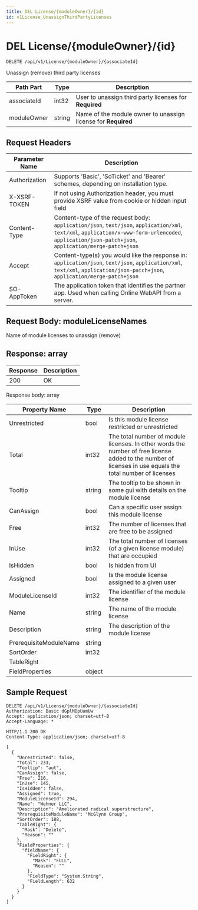 ```yaml
---
title: DEL License/{moduleOwner}/{id}
id: v1License_UnassignThirdPartyLicenses
---
```


# DEL License/{moduleOwner}/{id}

```http
DELETE /api/v1/License/{moduleOwner}/{associateId}
```

Unassign (remove) third party licenses






| Path Part | Type | Description |
|-----------|------|-------------|
| associateId | int32 | User to unassign third party licenses for **Required** |
| moduleOwner | string | Name of the module owner to unassign license for **Required** |



## Request Headers

| Parameter Name | Description |
|----------------|-------------|
| Authorization  | Supports 'Basic', 'SoTicket' and 'Bearer' schemes, depending on installation type. |
| X-XSRF-TOKEN   | If not using Authorization header, you must provide XSRF value from cookie or hidden input field |
| Content-Type | Content-type of the request body: `application/json`, `text/json`, `application/xml`, `text/xml`, `application/x-www-form-urlencoded`, `application/json-patch+json`, `application/merge-patch+json` |
| Accept         | Content-type(s) you would like the response in: `application/json`, `text/json`, `application/xml`, `text/xml`, `application/json-patch+json`, `application/merge-patch+json` |
| SO-AppToken | The application token that identifies the partner app. Used when calling Online WebAPI from a server. |

## Request Body: moduleLicenseNames  

Name of module licenses to unassign (remove) 



## Response: array



| Response | Description |
|----------------|-------------|
| 200 | OK |

Response body: array

| Property Name | Type |  Description |
|----------------|------|--------------|
| Unrestricted | bool | Is this module license restricted or unrestricted |
| Total | int32 | The total number of module licenses. In other words the number of free license added to the number of licenses in use equals the total number of licenses |
| Tooltip | string | The tooltip to be shown in some gui with details on the module license |
| CanAssign | bool | Can a specific user assign this module license |
| Free | int32 | The number of licenses that are free to be assigned |
| InUse | int32 | The total number of licenses (of a given license module) that are occupied |
| IsHidden | bool | Is hidden from UI |
| Assigned | bool | Is the module license assigned to a given user |
| ModuleLicenseId | int32 | The identifier of the module license |
| Name | string | The name of the module license |
| Description | string | The description of the module license |
| PrerequisiteModuleName | string |  |
| SortOrder | int32 |  |
| TableRight |  |  |
| FieldProperties | object |  |

## Sample Request

```http!
DELETE /api/v1/License/{moduleOwner}/{associateId}
Authorization: Basic dGplMDpUamUw
Accept: application/json; charset=utf-8
Accept-Language: *
```

```http_
HTTP/1.1 200 OK
Content-Type: application/json; charset=utf-8

[
  {
    "Unrestricted": false,
    "Total": 233,
    "Tooltip": "aut",
    "CanAssign": false,
    "Free": 216,
    "InUse": 145,
    "IsHidden": false,
    "Assigned": true,
    "ModuleLicenseId": 294,
    "Name": "Wehner LLC",
    "Description": "Ameliorated radical superstructure",
    "PrerequisiteModuleName": "McGlynn Group",
    "SortOrder": 188,
    "TableRight": {
      "Mask": "Delete",
      "Reason": ""
    },
    "FieldProperties": {
      "fieldName": {
        "FieldRight": {
          "Mask": "FULL",
          "Reason": ""
        },
        "FieldType": "System.String",
        "FieldLength": 632
      }
    }
  }
]
```